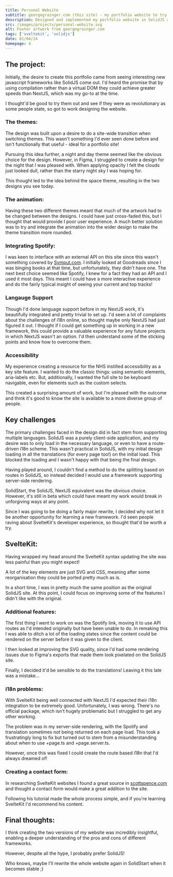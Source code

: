 ```yaml
---
title: Personal Website
subtitle: georgegrainger.com (this site) - my portfolio website to try and show off!
description: Designed and implemented my portfolio website in SolidJS and then again in SvelteKit, focusing on creating accessible but pleasant animations when switching themes. Additionally, the site has features including language support, page transitions and integration with the Spotify API.
src: /images/projects/personal-website.svg
alt: Footer artwork from georgegrainger.com
tags: ['sveltekit', 'solidjs']
date: 01/04/24
homepage: 4
---
```


## The project:

Initially, the desire to create this portfolio came from seeing interesting new javascript frameworks like SolidJS come out. I'd heard the promise that by using compilation rather than a virtual DOM they could achieve greater speeds than NextJS, which was my go-to at the time.

I thought'd be good to try them out and see if they were as revolutionary as some people state, so got to work designing the website.

### The themes:

The design was built upon a desire to do a site-wide transition when switching themes. This wasn't something I'd ever seen done before and isn't functionally that useful - ideal for a portfolio site!

Pursuing this idea further, a night and day theme seemed like the obvious choice for the design. However, in Figma, I struggled to create a design for the night that I was pleased with. When applying opacity I felt the clouds just looked dull, rather than the starry night sky I was hoping for.

This thought led to the idea behind the space theme, resulting in the two designs you see today.

### The animation:

Having these two different themes meant that much of the artwork had to be changed between the designs. I could have just cross-faded this, but I thought that would provide I poor user experience. A much better solution was to try and integrate the animation into the wider design to make the theme transition more rounded.

### Integrating Spotify:

I was keen to interface with an external API on this site since this wasn't something covered by [Symput.com](https://www.symput.com/). I initially looked at Goodreads since I was binging books at that time, but unfortunately, they didn't have one. The next best choice seemed like Spotify, I knew for a fact they had an API and I used it most days. This meant I could have a more interactive experience and do the fairly typical insight of seeing your current and top tracks!

### Langauge Support

Though I'd done language support before in my NextJS work, it's beautifully integrated and pretty trivial to set up. I'd seen a lot of complaints about the challenges of i18n online, so thought maybe only NextJS had just figured it out. I thought if I could get something up in working in a new framework, this could provide a valuable experience for any future projects in which NextJS wasn't an option. I'd then understand some of the sticking points and know how to overcome them.

### Accessibility

My experience creating a resource for the NHS instilled accessibility as a key site feature. I wanted to do the classic things: using semantic elements, aria-labels etc. But, additionally, I wanted the full site to be keyboard navigable, even for elements such as the custom selects.

This created a surprising amount of work, but I'm pleased with the outcome and think it's good to know the site is available to a more diverse group of people.

## Key challenges

The primary challenges faced in the design did in fact stem from supporting multiple languages. SolidJS was a purely client-side application, and my desire was to only load in the necessary language, or even to have a route-driven i18n scheme. This wasn't practical in SolidJS, with my initial design loading in all the translations (for every page too!) on the initial load. This blocked the loading and I wasn't happy with that being the final design.

Having played around, I couldn't find a method to do the splitting based on routes in SolidJS, so instead decided I would use a framework supporting server-side rendering.

SolidStart, the SolidJS, NextJS equivalent was the obvious choice. However, it's still in beta which could have meant my work would break in unforgiving ways at any point.

Since I was going to be doing a fairly major rewrite, I decided why not let it be another opportunity for learning a new framework. I'd seen people raving about SvelteKit's developer experience, so thought that'd be worth a try.

## SvelteKit:
Having wrapped my head around the SvelteKit syntax updating the site was less painful than you might expect!

A lot of the key elements are just SVG and CSS, meaning after some reorganisation they could be ported pretty much as is.

In a short time, I was in pretty much the same position as the original SolidJS site. At this point, I could focus on improving some of the features I didn't like with the original.

### Additional features:

The first thing I went to work on was the Spotify link, moving it to use API routes as I'd intended originally but have been unable to do. In remaking this I was able to ditch a lot of the loading states since the content could be rendered on the server before it was given to the client.

I then looked at improving the SVG quality, since I'd had some rendering issues due to Figma's exports that made them look pixelated on the SolidJS site.

Finally, I decided it'd be sensible to do the translations! Leaving it this late was a mistake...

### i18n problems:
With SvelteKit being well connected with NextJS I'd expected their i18n integration to be extremely good. Unfortunately, I was wrong. There's no official package, which isn't hugely problematic but I struggled to get any other working. 

The problem was in my server-side rendering, with the Spotify and translation sometimes not being returned on each page load. This took a frustratingly long to fix but turned out to stem from a misunderstanding about when to use +page.ts and +page.server.ts.

However, once this was fixed I could create the route based i18n that I'd always dreamed of!

### Creating a contact form:
In researching SvelteKit websites I found a great source in [scottspence.com](https://www.scottspence.com/) and thought a contact form would make a great addition to the site.

Following his tutorial made the whole process simple, and if you're learning SvelteKit I'd recommend his content.

## Final thoughts:
I think creating the two versions of my website was incredibly insightful, enabling a deeper understanding of the pros and cons of different frameworks.

However, despite all the hype, I probably prefer SolidJS!

Who knows, maybe I'll rewrite the whole website again in SolidStart when it becomes stable ;)
